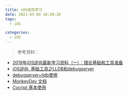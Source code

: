```yaml
---
title: iOS逆向学习
date: 2021-05-09 16:20:20
tags:
  - iOS

categories:
  - iOS
---
```


> 参考资料：

- [2019年iOS逆向最新学习资料（一）：理论基础和工具准备
  ](https://www.jianshu.com/p/f229f8df3220)
- [iOS逆向, 基础工具之LLDB和debugserver](https://www.jianshu.com/p/8d42d71fb9e1)
- [debugserver+lldb使用](https://juejin.cn/post/6844904094360961037)
- [MonkeyDev 文档](https://github.com/AloneMonkey/MonkeyDev/wiki/%E5%BC%80%E5%A7%8B%E4%BD%BF%E7%94%A8)
- [Cycript 基本使用](https://www.jianshu.com/p/991b13c10c1f)
